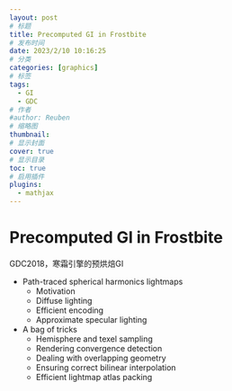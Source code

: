 ```yaml
---
layout: post
# 标题
title: Precomputed GI in Frostbite 
# 发布时间
date: 2023/2/10 10:16:25  
# 分类
categories: [graphics] 
# 标签
tags:
  - GI
  - GDC
# 作者
#author: Reuben
# 缩略图
thumbnail: 
# 显示封面
cover: true
# 显示目录
toc: true
# 启用插件
plugins:
  - mathjax
---
```


# Precomputed GI in Frostbite

GDC2018，寒霜引擎的预烘焙GI

- Path-traced spherical harmonics lightmaps
  - Motivation
  - Diffuse lighting
  - Efficient encoding
  - Approximate specular lighting
- A bag of tricks
  - Hemisphere and texel sampling
  - Rendering convergence detection
  - Dealing with overlapping geometry
  - Ensuring correct bilinear interpolation
  - Efficient lightmap atlas packing
























